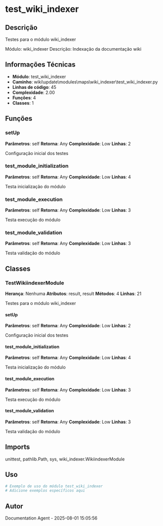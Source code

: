 # test_wiki_indexer

## Descrição

Testes para o módulo wiki_indexer

Módulo: wiki_indexer
Descrição: Indexação da documentação wiki

## Informações Técnicas

- **Módulo**: test_wiki_indexer
- **Caminho**: wiki\update\modules\maps\wiki_indexer\test_wiki_indexer.py
- **Linhas de código**: 45
- **Complexidade**: 2.00
- **Funções**: 4
- **Classes**: 1

## Funções

### setUp

**Parâmetros**: self
**Retorna**: Any
**Complexidade**: Low
**Linhas**: 2

Configuração inicial dos testes

### test_module_initialization

**Parâmetros**: self
**Retorna**: Any
**Complexidade**: Low
**Linhas**: 4

Testa inicialização do módulo

### test_module_execution

**Parâmetros**: self
**Retorna**: Any
**Complexidade**: Low
**Linhas**: 3

Testa execução do módulo

### test_module_validation

**Parâmetros**: self
**Retorna**: Any
**Complexidade**: Low
**Linhas**: 3

Testa validação do módulo

## Classes

### TestWikiindexerModule

**Herança**: Nenhuma
**Atributos**: result, result
**Métodos**: 4
**Linhas**: 21

Testes para o módulo wiki_indexer

#### setUp

**Parâmetros**: self
**Retorna**: Any
**Complexidade**: Low
**Linhas**: 2

Configuração inicial dos testes

#### test_module_initialization

**Parâmetros**: self
**Retorna**: Any
**Complexidade**: Low
**Linhas**: 4

Testa inicialização do módulo

#### test_module_execution

**Parâmetros**: self
**Retorna**: Any
**Complexidade**: Low
**Linhas**: 3

Testa execução do módulo

#### test_module_validation

**Parâmetros**: self
**Retorna**: Any
**Complexidade**: Low
**Linhas**: 3

Testa validação do módulo

## Imports

unittest, pathlib.Path, sys, wiki_indexer.WikiindexerModule

## Uso

```python
# Exemplo de uso do módulo test_wiki_indexer
# Adicione exemplos específicos aqui
```

## Autor

Documentation Agent - 2025-08-01 15:05:56
